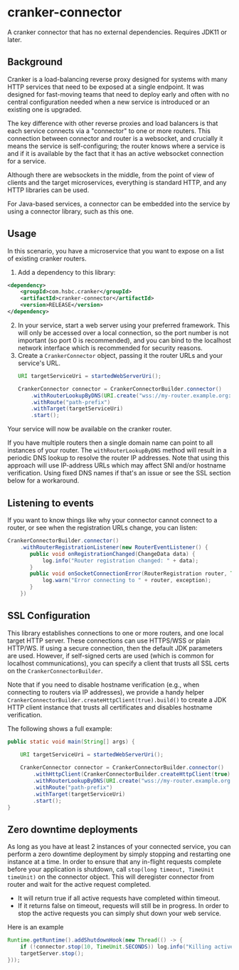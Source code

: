 cranker-connector
=================

A cranker connector that has no external dependencies. Requires JDK11 or later.

Background
----------

Cranker is a load-balancing reverse proxy designed for systems with many HTTP services that need to
be exposed at a single endpoint. It was designed for fast-moving teams that need to deploy early and often
with no central configuration needed when a new service is introduced or an existing one is upgraded.

The key difference with other reverse proxies and load balancers is that each service connects via a "connector"
to one or more routers. This connection between connector and router is a websocket, and crucially it means
the service is self-configuring; the router knows where a service is and if it is available by the fact that
it has an active websocket connection for a service.

Although there are websockets in the middle, from the point of view of clients and the target microservices,
everything is standard HTTP, and any HTTP libraries can be used.

For Java-based services, a connector can be embedded into the service by using a connector library, such
as this one.

Usage
-----

In this scenario, you have a microservice that you want to expose on a list of existing cranker routers.

1. Add a dependency to this library:
```xml
<dependency>
    <groupId>com.hsbc.cranker</groupId>
    <artifactId>cranker-connector</artifactId>
    <version>RELEASE</version>
</dependency>
```
2. In your service, start a web server using your preferred framework. This will only be accessed over
   a local connection, so the port number is not important (so port 0 is recommended), and you can bind to the
   localhost network interface which is recommended for security reasons.
3. Create a `CrankerConnector` object, passing it the router URLs and your service's URL.
    ````java
    URI targetServiceUri = startedWebServerUri();
    
    CrankerConnector connector = CrankerConnectorBuilder.connector()
        .withRouterLookupByDNS(URI.create("wss://my-router.example.org:8008"))
        .withRoute("path-prefix")
        .withTarget(targetServiceUri)
        .start();
    ````

Your service will now be available on the cranker router.

If you have multiple routers then a single domain name can point to all instances of your router. The `withRouterLookupByDNS`
method will result in a periodic DNS lookup to resolve the router IP addresses. Note that using this approach will use
IP-address URLs which may affect SNI and/or hostname verification. Using fixed DNS names if that's an issue or see the SSL
section below for a workaround.

Listening to events
-------------------

If you want to know things like why your connector cannot connect to a router, or see when the registration URLs
change, you can listen:

````java
CrankerConnectorBuilder.connector()
    .withRouterRegistrationListener(new RouterEventListener() {
       public void onRegistrationChanged(ChangeData data) {
           log.info("Router registration changed: " + data);
       }
       public void onSocketConnectionError(RouterRegistration router, Throwable exception) {
           log.warn("Error connecting to " + router, exception);
       }
    })
````

SSL Configuration
-----------------

This library establishes connections to one or more routers, and one local target HTTP server. These connections can
use HTTPS/WSS or plain HTTP/WS. If using a secure connection, then the default JDK parameters are used. However, if
self-signed certs are used (which is common for localhost communications), you can specify a client that trusts
all SSL certs on the `CrankerConnectorBuilder`.

Note that if you need to disable hostname verification (e.g., when connecting to routers via IP addresses), we provide a handy helper `CrankerConnectorBuilder.createHttpClient(true).build()` to create a JDK HTTP client instance that trusts all certificates and disables hostname verification.

The following shows a full example:

````java
public static void main(String[] args) {

    URI targetServiceUri = startedWebServerUri();
    
    CrankerConnector connector = CrankerConnectorBuilder.connector()
        .withHttpClient(CrankerConnectorBuilder.createHttpClient(true).build())
        .withRouterLookupByDNS(URI.create("wss://my-router.example.org:8008"))
        .withRoute("path-prefix")
        .withTarget(targetServiceUri)
        .start();
}
````

Zero downtime deployments
-------------------------

As long as you have at least 2 instances of your connected service, you can perform a zero downtime
deployment by simply stopping and restarting one instance at a time. In order to ensure that any
in-flight requests complete before your application is shutdown, call `stop(long timeout, TimeUnit timeUnit)`
on the connector object. This will deregister connector from router and wait for the active request completed.

* It will return true if all active requests have completed within timeout.
* If it returns false on timeout, requests will still be in progress. In order to stop the active requests
  you can simply shut down your web service.

Here is an example
```java
Runtime.getRuntime().addShutdownHook(new Thread(() -> {
    if (!connector.stop(10, TimeUnit.SECONDS)) log.info("Killing active requests");
    targetServer.stop();
}));
```
